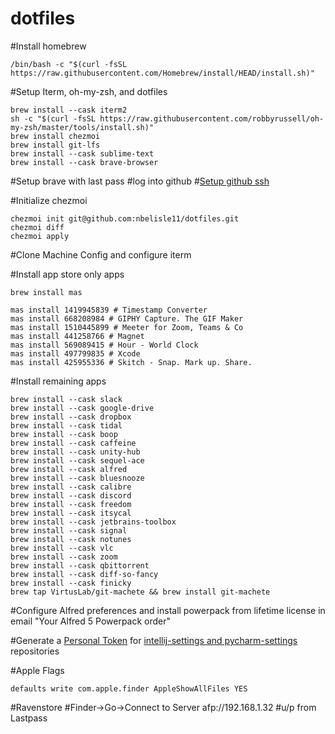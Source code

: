 # dotfiles

#Install homebrew
```
/bin/bash -c "$(curl -fsSL https://raw.githubusercontent.com/Homebrew/install/HEAD/install.sh)"
```

#Setup Iterm, oh-my-zsh, and dotfiles
```
brew install --cask iterm2
sh -c "$(curl -fsSL https://raw.githubusercontent.com/robbyrussell/oh-my-zsh/master/tools/install.sh)"
brew install chezmoi
brew install git-lfs
brew install --cask sublime-text
brew install --cask brave-browser
```

#Setup brave with last pass
#log into github
#[Setup github ssh](https://docs.github.com/en/authentication/connecting-to-github-with-ssh/generating-a-new-ssh-key-and-adding-it-to-the-ssh-agent)

#Initialize chezmoi
```
chezmoi init git@github.com:nbelisle11/dotfiles.git
chezmoi diff
chezmoi apply
```

#Clone Machine Config and configure iterm

#Install app store only apps
```
brew install mas

mas install 1419945839 # Timestamp Converter
mas install 668208984 # GIPHY Capture. The GIF Maker
mas install 1510445899 # Meeter for Zoom, Teams & Co
mas install 441258766 # Magnet
mas install 569089415 # Hour - World Clock
mas install 497799835 # Xcode
mas install 425955336 # Skitch - Snap. Mark up. Share.
```
#Install remaining apps
```
brew install --cask slack
brew install --cask google-drive
brew install --cask dropbox
brew install --cask tidal
brew install --cask boop
brew install --cask caffeine
brew install --cask unity-hub
brew install --cask sequel-ace
brew install --cask alfred
brew install --cask bluesnooze
brew install --cask calibre
brew install --cask discord
brew install --cask freedom
brew install --cask itsycal
brew install --cask jetbrains-toolbox
brew install --cask signal
brew install --cask notunes
brew install --cask vlc
brew install --cask zoom
brew install --cask qbittorrent
brew install --cask diff-so-fancy
brew install --cask finicky
brew tap VirtusLab/git-machete && brew install git-machete
```

#Configure Alfred preferences and install powerpack from lifetime license in email "Your Alfred 5 Powerpack order"

#Generate a [Personal Token](https://docs.github.com/en/authentication/keeping-your-account-and-data-secure/creating-a-personal-access-token) for [intellij-settings and pycharm-settings](https://github.com/settings/tokens) repositories

#Apple Flags
```
defaults write com.apple.finder AppleShowAllFiles YES
```

#Ravenstore
#Finder->Go->Connect to Server
afp://192.168.1.32
#u/p from Lastpass
